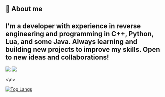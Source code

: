 ## 📌 About me

## I'm a developer with experience in reverse engineering and programming in C++, Python, Lua, and some Java. Always learning and building new projects to improve my skills. Open to new ideas and collaborations! 





<a href="gustavohpuhlmann@hotmail.com">
<img src="https://img.shields.io/badge/Gmail-D14836?style=for-the-badge&logo=gmail&logoColor=white"/>
</a>

<a href="https://www.linkedin.com/in/gustavohpuhlmann/">
<img src="https://img.shields.io/badge/LinkedIn-0077B5?style=for-the-badge&logo=linkedin&logoColor=white">
</a>

<\n>

<div style="width: 200px;">
<a href="https://github.com/SeuPerfilAqui/github-readme-stats">
  <img src="https://github-readme-stats.vercel.app/api/top-langs/?username=gustavohenrip&langs_count=8" alt="Top Langs" />
</a>
</div>
